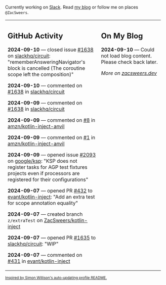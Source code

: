 Currently working on [Slack](https://slack.com/). Read [my blog](https://zacsweers.dev/) or follow me on places `@ZacSweers`.

<table><tr><td valign="top" width="60%">

## GitHub Activity
<!-- githubActivity starts -->
**2024-09-10** — closed issue [#1638](https://github.com/slackhq/circuit/issues/1638) on [slackhq/circuit](https://github.com/slackhq/circuit): "rememberAnsweringNavigator's block is cancelled (The coroutine scope left the composition)"

**2024-09-10** — commented on [#1638](https://github.com/slackhq/circuit/issues/1638#issuecomment-2339587355) in [slackhq/circuit](https://github.com/slackhq/circuit)

**2024-09-09** — commented on [#1638](https://github.com/slackhq/circuit/issues/1638#issuecomment-2338974963) in [slackhq/circuit](https://github.com/slackhq/circuit)

**2024-09-09** — commented on [#8](https://github.com/amzn/kotlin-inject-anvil/issues/8#issuecomment-2338844549) in [amzn/kotlin-inject-anvil](https://github.com/amzn/kotlin-inject-anvil)

**2024-09-09** — commented on [#1](https://github.com/amzn/kotlin-inject-anvil/issues/1#issuecomment-2338841805) in [amzn/kotlin-inject-anvil](https://github.com/amzn/kotlin-inject-anvil)

**2024-09-09** — opened issue [#2093](https://github.com/google/ksp/issues/2093) on [google/ksp](https://github.com/google/ksp): "KSP does not register tasks for AGP test fixtures projects even if processors are registered for their configurations"

**2024-09-07** — opened PR [#432](https://github.com/evant/kotlin-inject/pull/432) to [evant/kotlin-inject](https://github.com/evant/kotlin-inject): "Add an extra test for scope annotation equality"

**2024-09-07** — created branch `z/extraTest` on [ZacSweers/kotlin-inject](https://github.com/ZacSweers/kotlin-inject)

**2024-09-07** — opened PR [#1635](https://github.com/slackhq/circuit/pull/1635) to [slackhq/circuit](https://github.com/slackhq/circuit): "WIP"

**2024-09-07** — commented on [#431](https://github.com/evant/kotlin-inject/issues/431#issuecomment-2336407225) in [evant/kotlin-inject](https://github.com/evant/kotlin-inject)
<!-- githubActivity ends -->
</td><td valign="top" width="40%">

## On My Blog
<!-- blog starts -->
**2024-09-10** — Could not load blog content. Please check back later.
<!-- blog ends -->
_More on [zacsweers.dev](https://zacsweers.dev/)_
</td></tr></table>

<sub><a href="https://simonwillison.net/2020/Jul/10/self-updating-profile-readme/">Inspired by Simon Willison's auto-updating profile README.</a></sub>
